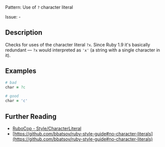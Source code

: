 Pattern: Use of `?` character literal

Issue: -

## Description

Checks for uses of the character literal `?x`. Since Ruby 1.9 it's basically redundant — `?x` would interpreted as `'x'` (a string with a single character in it).

## Examples

```ruby
# bad
char = ?c

# good
char = 'c'
```

## Further Reading

* [RuboCop - Style/CharacterLiteral](https://docs.rubocop.org/rubocop/cops_style.html#stylecharacterliteral)
* [https://github.com/bbatsov/ruby-style-guide#no-character-literals](https://github.com/bbatsov/ruby-style-guide#no-character-literals)
